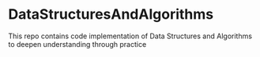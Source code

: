 # DataStructuresAndAlgorithms
This repo contains code implementation of Data Structures and Algorithms to deepen understanding through practice

